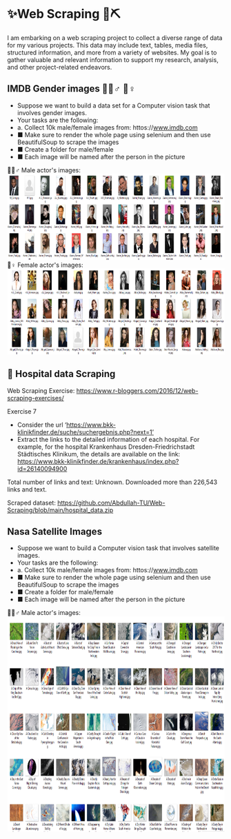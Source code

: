 # ✨Web Scraping 💎⛏️

I am embarking on a web scraping project to collect a diverse range of data for my various projects. This data may include text, tables, media files, structured information, and more from a variety of websites. My goal is to gather valuable and relevant information to support my research, analysis, and other project-related endeavors. 

## IMDB Gender images 👨‍💼♂️ 🧕♀️
- Suppose we want to build a data set for a Computer vision task that involves gender images.
- Your tasks are the following:
- a. Collect 10k male/female images from: httos://www.imdb.com
- ■ Make sure to render the whole page using selenium and then use BeautifulSoup to scrape the images
- ■ Create a folder for male/female
-  ■ Each image will be named after the person in the picture

<p float="left">
👨‍💼♂️ Male actor's images:
<img src="https://github.com/Abdullah-TU/Images-for-Other-Files/blob/07fa59616a72c986f76ea41200cb850bd819f5ef/imdbmale.png" width="1000" height="200">
🧕♀️ Female actor's images:
<img src="https://github.com/Abdullah-TU/Images-for-Other-Files/blob/3e713a0b0cd34106446c834d178c5e7fe0b2076f/imdbfemale.png" width="1000" height="200">
</p>

## 🏥 Hospital data Scraping

Web Scraping Exercise: 
https://www.r-bloggers.com/2016/12/web-scraping-exercises/

Exercise 7
- Consider the url ‘https://www.bkk-klinikfinder.de/suche/suchergebnis.php?next=1’
- Extract the links to the detailed information of each hospital. For example, for the hospital
Krankenhaus Dresden-Friedrichstadt Städtisches Klinikum, the details are available on the link:
https://www.bkk-klinikfinder.de/krankenhaus/index.php?id=26140094900

Total number of links and text: Unknown. Downloaded more than 226,543 links and text.

Scraped dataset: https://github.com/Abdullah-TU/Web-Scraping/blob/main/hospital_data.zip

## Nasa Satellite Images
- Suppose we want to build a Computer vision task that involves satellite images.
- Your tasks are the following:
- a. Collect 10k male/female images from: httos://www.imdb.com
- ■ Make sure to render the whole page using selenium and then use BeautifulSoup to scrape the images
- ■ Create a folder for male/female
-  ■ Each image will be named after the person in the picture

<p float="left">
👨‍💼♂️ Male actor's images:
<img src="https://github.com/Abdullah-TU/Images-for-Other-Files/blob/65b76b8aaf577c80d68b3bc1118b0005d05d5d6b/salalite.png" width="1000" height="500">

</p>

